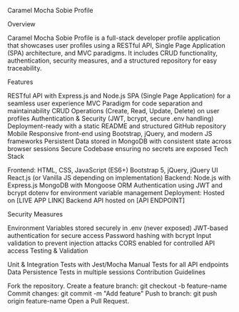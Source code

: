 Caramel Mocha Sobie Profile

Overview

Caramel Mocha Sobie Profile is a full-stack developer profile application that showcases user profiles using a RESTful API, Single Page Application (SPA) architecture, and MVC paradigms. It includes CRUD functionality, authentication, security measures, and a structured repository for easy traceability.

Features

RESTful API with Express.js and Node.js
SPA (Single Page Application) for a seamless user experience
MVC Paradigm for code separation and maintainability
CRUD Operations (Create, Read, Update, Delete) on user profiles
Authentication & Security (JWT, bcrypt, secure .env handling)
Deployment-ready with a static README and structured GitHub repository
Mobile Responsive front-end using Bootstrap, jQuery, and modern JS frameworks
Persistent Data stored in MongoDB with consistent state across browser sessions
Secure Codebase ensuring no secrets are exposed
Tech Stack

Frontend:
HTML, CSS, JavaScript (ES6+)
Bootstrap 5, jQuery, jQuery UI
React.js (or Vanilla JS depending on implementation)
Backend:
Node.js with Express.js
MongoDB with Mongoose ORM
Authentication using JWT and bcrypt
dotenv for environment variable management
Deployment:
Hosted on [LIVE APP LINK]
Backend API hosted on [API ENDPOINT]



Security Measures

Environment Variables stored securely in .env (never exposed)
JWT-based authentication for secure access
Password hashing with bcrypt
Input validation to prevent injection attacks
CORS enabled for controlled API access
Testing & Validation

Unit & Integration Tests with Jest/Mocha
Manual Tests for all API endpoints
Data Persistence Tests in multiple sessions
Contribution Guidelines

Fork the repository.
Create a feature branch: git checkout -b feature-name
Commit changes: git commit -m "Add feature"
Push to branch: git push origin feature-name
Open a Pull Request.
